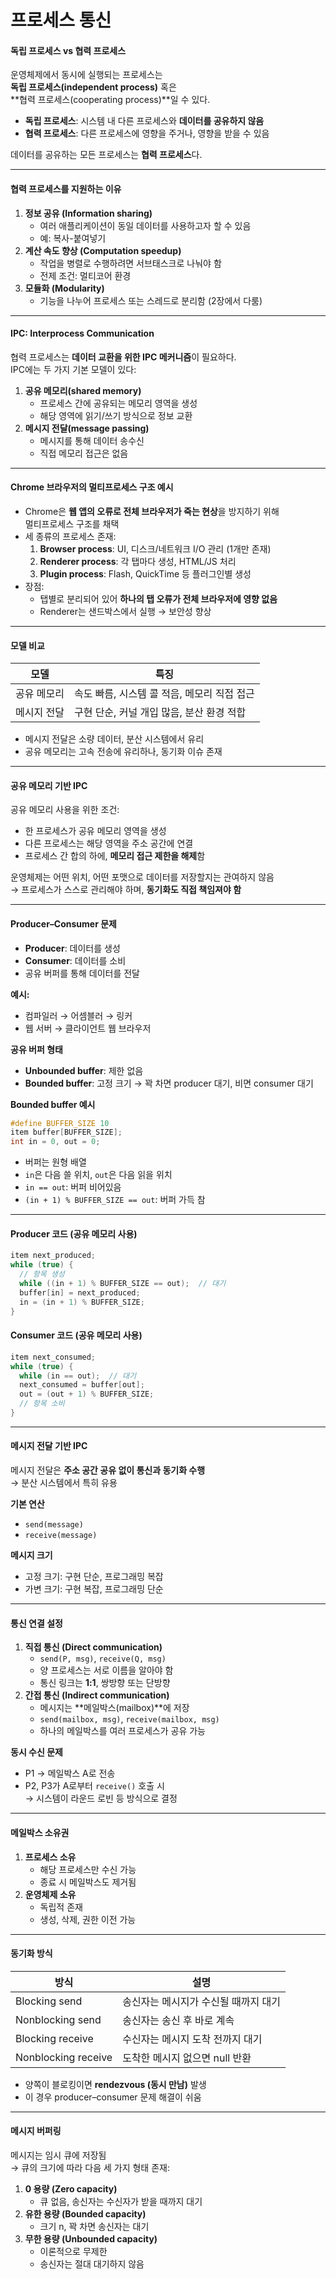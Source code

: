 # 프로세스 통신

#### 독립 프로세스 vs 협력 프로세스

운영체제에서 동시에 실행되는 프로세스는\
**독립 프로세스(independent process)** 혹은\
\*\*협력 프로세스(cooperating process)\*\*일 수 있다.

* **독립 프로세스**: 시스템 내 다른 프로세스와 **데이터를 공유하지 않음**
* **협력 프로세스**: 다른 프로세스에 영향을 주거나, 영향을 받을 수 있음

데이터를 공유하는 모든 프로세스는 **협력 프로세스**다.

***

#### 협력 프로세스를 지원하는 이유

1. **정보 공유 (Information sharing)**
   * 여러 애플리케이션이 동일 데이터를 사용하고자 할 수 있음
   * 예: 복사-붙여넣기
2. **계산 속도 향상 (Computation speedup)**
   * 작업을 병렬로 수행하려면 서브태스크로 나눠야 함
   * 전제 조건: 멀티코어 환경
3. **모듈화 (Modularity)**
   * 기능을 나누어 프로세스 또는 스레드로 분리함 (2장에서 다룸)

***

#### IPC: Interprocess Communication

협력 프로세스는 **데이터 교환을 위한 IPC 메커니즘**이 필요하다.\
IPC에는 두 가지 기본 모델이 있다:

1. **공유 메모리(shared memory)**
   * 프로세스 간에 공유되는 메모리 영역을 생성
   * 해당 영역에 읽기/쓰기 방식으로 정보 교환
2. **메시지 전달(message passing)**
   * 메시지를 통해 데이터 송수신
   * 직접 메모리 접근은 없음

***

#### Chrome 브라우저의 멀티프로세스 구조 예시

* Chrome은 **웹 앱의 오류로 전체 브라우저가 죽는 현상**을 방지하기 위해\
  멀티프로세스 구조를 채택
* 세 종류의 프로세스 존재:
  1. **Browser process**: UI, 디스크/네트워크 I/O 관리 (1개만 존재)
  2. **Renderer process**: 각 탭마다 생성, HTML/JS 처리
  3. **Plugin process**: Flash, QuickTime 등 플러그인별 생성
* 장점:
  * 탭별로 분리되어 있어 **하나의 탭 오류가 전체 브라우저에 영향 없음**
  * Renderer는 샌드박스에서 실행 → 보안성 향상

***

#### 모델 비교

| 모델     | 특징                         |
| ------ | -------------------------- |
| 공유 메모리 | 속도 빠름, 시스템 콜 적음, 메모리 직접 접근 |
| 메시지 전달 | 구현 단순, 커널 개입 많음, 분산 환경 적합  |

* 메시지 전달은 소량 데이터, 분산 시스템에서 유리
* 공유 메모리는 고속 전송에 유리하나, 동기화 이슈 존재

***

#### 공유 메모리 기반 IPC

공유 메모리 사용을 위한 조건:

* 한 프로세스가 공유 메모리 영역을 생성
* 다른 프로세스는 해당 영역을 주소 공간에 연결
* 프로세스 간 합의 하에, **메모리 접근 제한을 해제**함

운영체제는 어떤 위치, 어떤 포맷으로 데이터를 저장할지는 관여하지 않음\
→ 프로세스가 스스로 관리해야 하며, **동기화도 직접 책임져야 함**

***

#### Producer–Consumer 문제

* **Producer**: 데이터를 생성
* **Consumer**: 데이터를 소비
* 공유 버퍼를 통해 데이터를 전달

**예시:**

* 컴파일러 → 어셈블러 → 링커
* 웹 서버 → 클라이언트 웹 브라우저

**공유 버퍼 형태**

* **Unbounded buffer**: 제한 없음
* **Bounded buffer**: 고정 크기 → 꽉 차면 producer 대기, 비면 consumer 대기

**Bounded buffer 예시**

```c
#define BUFFER_SIZE 10
item buffer[BUFFER_SIZE];
int in = 0, out = 0;
```

* 버퍼는 원형 배열
* `in`은 다음 쓸 위치, `out`은 다음 읽을 위치
* `in == out`: 버퍼 비어있음
* `(in + 1) % BUFFER_SIZE == out`: 버퍼 가득 참

***

#### Producer 코드 (공유 메모리 사용)

```c
item next_produced;
while (true) {
  // 항목 생성
  while ((in + 1) % BUFFER_SIZE == out);  // 대기
  buffer[in] = next_produced;
  in = (in + 1) % BUFFER_SIZE;
}
```

#### Consumer 코드 (공유 메모리 사용)

```c
item next_consumed;
while (true) {
  while (in == out);  // 대기
  next_consumed = buffer[out];
  out = (out + 1) % BUFFER_SIZE;
  // 항목 소비
}
```

***

#### 메시지 전달 기반 IPC

메시지 전달은 **주소 공간 공유 없이 통신과 동기화 수행**\
→ 분산 시스템에서 특히 유용

**기본 연산**

* `send(message)`
* `receive(message)`

**메시지 크기**

* 고정 크기: 구현 단순, 프로그래밍 복잡
* 가변 크기: 구현 복잡, 프로그래밍 단순

***

#### 통신 연결 설정

1. **직접 통신 (Direct communication)**
   * `send(P, msg)`, `receive(Q, msg)`
   * 양 프로세스는 서로 이름을 알아야 함
   * 통신 링크는 **1:1**, 쌍방향 또는 단방향
2. **간접 통신 (Indirect communication)**
   * 메시지는 \*\*메일박스(mailbox)\*\*에 저장
   * `send(mailbox, msg)`, `receive(mailbox, msg)`
   * 하나의 메일박스를 여러 프로세스가 공유 가능

**동시 수신 문제**

* P1 → 메일박스 A로 전송
* P2, P3가 A로부터 `receive()` 호출 시\
  → 시스템이 라운드 로빈 등 방식으로 결정

***

#### 메일박스 소유권

1. **프로세스 소유**
   * 해당 프로세스만 수신 가능
   * 종료 시 메일박스도 제거됨
2. **운영체제 소유**
   * 독립적 존재
   * 생성, 삭제, 권한 이전 가능

***

#### 동기화 방식

| 방식                  | 설명                   |
| ------------------- | -------------------- |
| Blocking send       | 송신자는 메시지가 수신될 때까지 대기 |
| Nonblocking send    | 송신자는 송신 후 바로 계속      |
| Blocking receive    | 수신자는 메시지 도착 전까지 대기   |
| Nonblocking receive | 도착한 메시지 없으면 null 반환  |

* 양쪽이 블로킹이면 **rendezvous (동시 만남)** 발생
* 이 경우 producer–consumer 문제 해결이 쉬움

***

#### 메시지 버퍼링

메시지는 임시 큐에 저장됨\
→ 큐의 크기에 따라 다음 세 가지 형태 존재:

1. **0 용량 (Zero capacity)**
   * 큐 없음, 송신자는 수신자가 받을 때까지 대기
2. **유한 용량 (Bounded capacity)**
   * 크기 n, 꽉 차면 송신자는 대기
3. **무한 용량 (Unbounded capacity)**
   * 이론적으로 무제한
   * 송신자는 절대 대기하지 않음
